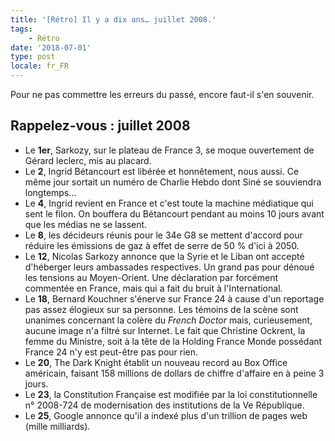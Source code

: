 ```yaml
---
title: '[Rétro] Il y a dix ans… juillet 2008.'
tags:
    - Rétro
date: '2018-07-01'
type: post
locale: fr_FR
---
```


Pour ne pas commettre les erreurs du passé, encore faut-il s'en souvenir.

<!-- more -->

## Rappelez-vous : juillet 2008

*   Le **1er**, Sarkozy, sur le plateau de France 3, se moque ouvertement de Gérard leclerc, mis au placard.
*   Le **2**, Ingrid Bétancourt est libérée et honnêtement, nous aussi. Ce même jour sortait un numéro de Charlie Hebdo dont Siné se souviendra longtemps…
*   Le **4**, Ingrid revient en France et c'est toute la machine médiatique qui sent le filon. On bouffera du Bétancourt pendant au moins 10 jours avant que les médias ne se lassent.
*   Le **8**, les décideurs réunis pour le 34e G8 se mettent d'accord pour réduire les émissions de gaz à effet de serre de 50 % d'ici à 2050.
*   Le **12**, Nicolas Sarkozy annonce que la Syrie et le Liban ont accepté d'héberger leurs ambassades respectives. Un grand pas pour dénoué les tensions au Moyen-Orient. Une déclaration par forcément commentée en France, mais qui a fait du bruit à l'International.
*   Le **18**, Bernard Kouchner s'énerve sur France 24 à cause d'un reportage pas assez élogieux sur sa personne. Les témoins de la scène sont unanimes concernant la colère du _French Doctor_ mais, curieusement, aucune image n'a filtré sur Internet. Le fait que Christine Ockrent, la femme du Ministre, soit à la tête de la Holding France Monde possédant France 24 n'y est peut-être pas pour rien.
*   Le **20**, The Dark Knight établit un nouveau record au Box Office américain, faisant 158 millions de dollars de chiffre d'affaire en à peine 3 jours.
*   Le **23**, la Constitution Française est modifiée par la loi constitutionnelle n° 2008-724 de modernisation des institutions de la Ve République.
*   Le **25**, Google annonce qu'il a indexé plus d'un trillion de pages web (mille milliards).